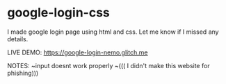 # google-login-css
I made google login page using html and css. Let me know if I missed any details.

LIVE DEMO: https://google-login-nemo.glitch.me

NOTES: ~input doesnt work properly  ~((( I didn't make this website for phishing))) 
